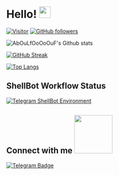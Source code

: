 # Hello! <img src="https://raw.githubusercontent.com/MartinHeinz/MartinHeinz/master/wave.gif" width="30px">

[![Visitor](https://visitor-badge.laobi.icu/badge?page_id=AbOuLfOoOoOuF.AbOuLfOoOoOuF)](https://github.com/AbOuLfOoOoOuF) [![GitHub followers](https://img.shields.io/github/followers/AbOuLfOoOoOuF.svg?style=social&label=Follow)](https://github.com/AbOuLfOoOoOuF?tab=followers)

![AbOuLfOoOoOuF's Github stats](https://github-readme-stats.vercel.app/api?username=AbOuLfooOoOuF&show_icons=true&theme=chartreuse-dark&hide_border=true)

[![GitHub Streak](https://github-readme-streak-stats.herokuapp.com?user=AbOuLfOoOoOuF&theme=chartreuse-dark&hide_border=true)](https://git.io/streak-stats)

[![Top Langs](https://github-readme-stats.vercel.app/api/top-langs/?username=AbOuLfOoOoOuF&langs_count=4&theme=chartreuse-dark&hide_border=true)](https://github.com/AbouLfOoOoOuF/github-readme-stats)

## ShellBot Workflow Status
[![Telegram ShellBot Environment](https://github.com/abOuLfOoOoOuF/shellbot-workflow-nd/actions/workflows/nd-shell.yml/badge.svg?branch=main)](https://github.com/AbOuLfOoOoOuF/shellbot-workflow-nd/actions/workflows/nd-shell.yml)

<h2> Connect with me <img src='https://raw.githubusercontent.com/ShahriarShafin/ShahriarShafin/main/Assets/handshake.gif' width="100px"> </h2>

[![Telegram Badge](https://img.shields.io/badge/-@itsLuuke-0088CC?style=flat&logo=Telegram&logoColor=white)](https://t.me/itsLuuke "Contact on Telegram")




